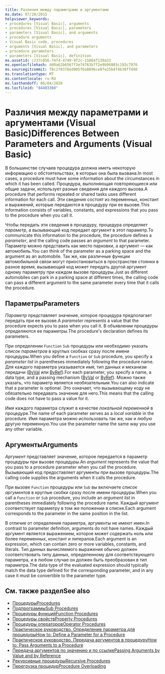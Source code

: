 ```yaml
---
title: Различия между параметрами и аргументами
ms.date: 07/20/2015
helpviewer_keywords:
- procedures [Visual Basic], arguments
- procedures [Visual Basic], parameters
- parameters [Visual Basic], and arguments
- procedure arguments
- Visual Basic code, procedures
- arguments [Visual Basic], and parameters
- procedure parameters
- parameters [Visual Basic], definition
ms.assetid: c237c056-74f4-4749-9f2c-15864f139a31
ms.openlocfilehash: dd0a62b6567f3e74763b7f2e9b96803c193c7976
ms.sourcegitcommit: f8c270376ed905f6a8896ce0fe25b4f4b38ff498
ms.translationtype: MT
ms.contentlocale: ru-RU
ms.lasthandoff: 06/04/2020
ms.locfileid: "84403360"
---
```

# <a name="differences-between-parameters-and-arguments-visual-basic"></a><span data-ttu-id="ff1f3-102">Различия между параметрами и аргументами (Visual Basic)</span><span class="sxs-lookup"><span data-stu-id="ff1f3-102">Differences Between Parameters and Arguments (Visual Basic)</span></span>
<span data-ttu-id="ff1f3-103">В большинстве случаев процедура должна иметь некоторую информацию о обстоятельствах, в которых она была вызвана.</span><span class="sxs-lookup"><span data-stu-id="ff1f3-103">In most cases, a procedure must have some information about the circumstances in which it has been called.</span></span> <span data-ttu-id="ff1f3-104">Процедура, выполняющая повторяющиеся или общие задачи, использует разные сведения для каждого вызова.</span><span class="sxs-lookup"><span data-stu-id="ff1f3-104">A procedure that performs repeated or shared tasks uses different information for each call.</span></span> <span data-ttu-id="ff1f3-105">Эти сведения состоят из переменных, констант и выражений, которые передаются в процедуру при ее вызове.</span><span class="sxs-lookup"><span data-stu-id="ff1f3-105">This information consists of variables, constants, and expressions that you pass to the procedure when you call it.</span></span>  
  
 <span data-ttu-id="ff1f3-106">Чтобы передать эти сведения в процедуру, процедура определяет *параметр*, а вызывающий код передает *аргумент* в этот параметр.</span><span class="sxs-lookup"><span data-stu-id="ff1f3-106">To communicate this information to the procedure, the procedure defines a *parameter*, and the calling code passes an *argument* to that parameter.</span></span> <span data-ttu-id="ff1f3-107">Параметр можно представить как место парковки, а аргумент — как автомобиль.</span><span class="sxs-lookup"><span data-stu-id="ff1f3-107">You can think of the parameter as a parking space and the argument as an automobile.</span></span> <span data-ttu-id="ff1f3-108">Так же, как различные функции автомобильной связи могут приостановиться в пространстве стоянки в разное время, вызывающий код может передать другой аргумент одному параметру при каждом вызове процедуры.</span><span class="sxs-lookup"><span data-stu-id="ff1f3-108">Just as different automobiles can park in a parking space at different times, the calling code can pass a different argument to the same parameter every time that it calls the procedure.</span></span>  
  
## <a name="parameters"></a><span data-ttu-id="ff1f3-109">Параметры</span><span class="sxs-lookup"><span data-stu-id="ff1f3-109">Parameters</span></span>  
 <span data-ttu-id="ff1f3-110">*Параметр* представляет значение, которое процедура предполагает передать при ее вызове.</span><span class="sxs-lookup"><span data-stu-id="ff1f3-110">A *parameter* represents a value that the procedure expects you to pass when you call it.</span></span> <span data-ttu-id="ff1f3-111">В объявлении процедуры определяются ее параметры.</span><span class="sxs-lookup"><span data-stu-id="ff1f3-111">The procedure's declaration defines its parameters.</span></span>  
  
 <span data-ttu-id="ff1f3-112">При определении `Function` `Sub` процедуры или необходимо указать *список параметров* в круглых скобках сразу после имени процедуры.</span><span class="sxs-lookup"><span data-stu-id="ff1f3-112">When you define a `Function` or `Sub` procedure, you specify a *parameter list* in parentheses immediately following the procedure name.</span></span> <span data-ttu-id="ff1f3-113">Для каждого параметра указывается имя, тип данных и механизм передачи ([ByVal](../../../language-reference/modifiers/byval.md) или [ByRef](../../../language-reference/modifiers/byref.md)).</span><span class="sxs-lookup"><span data-stu-id="ff1f3-113">For each parameter, you specify a name, a data type, and a passing mechanism ([ByVal](../../../language-reference/modifiers/byval.md) or [ByRef](../../../language-reference/modifiers/byref.md)).</span></span> <span data-ttu-id="ff1f3-114">Можно также указать, что параметр является необязательным.</span><span class="sxs-lookup"><span data-stu-id="ff1f3-114">You can also indicate that a parameter is optional.</span></span> <span data-ttu-id="ff1f3-115">Это означает, что вызывающему коду не обязательно передавать значение для него.</span><span class="sxs-lookup"><span data-stu-id="ff1f3-115">This means that the calling code does not have to pass a value for it.</span></span>  
  
 <span data-ttu-id="ff1f3-116">Имя каждого параметра служит в качестве *локальной переменной* в процедуре.</span><span class="sxs-lookup"><span data-stu-id="ff1f3-116">The name of each parameter serves as a *local variable* in the procedure.</span></span> <span data-ttu-id="ff1f3-117">Имя параметра можно использовать так же, как и любую другую переменную.</span><span class="sxs-lookup"><span data-stu-id="ff1f3-117">You use the parameter name the same way you use any other variable.</span></span>  
  
## <a name="arguments"></a><span data-ttu-id="ff1f3-118">Аргументы</span><span class="sxs-lookup"><span data-stu-id="ff1f3-118">Arguments</span></span>  
 <span data-ttu-id="ff1f3-119">*Аргумент* представляет значение, которое передается в параметр процедуры при вызове процедуры.</span><span class="sxs-lookup"><span data-stu-id="ff1f3-119">An *argument* represents the value that you pass to a procedure parameter when you call the procedure.</span></span> <span data-ttu-id="ff1f3-120">Вызывающий код предоставляет аргументы при вызове процедуры.</span><span class="sxs-lookup"><span data-stu-id="ff1f3-120">The calling code supplies the arguments when it calls the procedure.</span></span>  
  
 <span data-ttu-id="ff1f3-121">При вызове `Function` процедуры или `Sub` вы включаете *список аргументов* в круглые скобки сразу после имени процедуры.</span><span class="sxs-lookup"><span data-stu-id="ff1f3-121">When you call a `Function` or `Sub` procedure, you include an *argument list* in parentheses immediately following the procedure name.</span></span> <span data-ttu-id="ff1f3-122">Каждый аргумент соответствует параметру в том же положении в списке.</span><span class="sxs-lookup"><span data-stu-id="ff1f3-122">Each argument corresponds to the parameter in the same position in the list.</span></span>  
  
 <span data-ttu-id="ff1f3-123">В отличие от определения параметра, аргументы не имеют имен.</span><span class="sxs-lookup"><span data-stu-id="ff1f3-123">In contrast to parameter definition, arguments do not have names.</span></span> <span data-ttu-id="ff1f3-124">Каждый аргумент является выражением, которое может содержать ноль или более переменных, констант и литералов.</span><span class="sxs-lookup"><span data-stu-id="ff1f3-124">Each argument is an expression, which can contain zero or more variables, constants, and literals.</span></span> <span data-ttu-id="ff1f3-125">Тип данных вычисляемого выражения обычно должен соответствовать типу данных, определенному для соответствующего параметра, и в любом случае он должен быть преобразован в тип параметра.</span><span class="sxs-lookup"><span data-stu-id="ff1f3-125">The data type of the evaluated expression should typically match the data type defined for the corresponding parameter, and in any case it must be convertible to the parameter type.</span></span>  
  
## <a name="see-also"></a><span data-ttu-id="ff1f3-126">См. также раздел</span><span class="sxs-lookup"><span data-stu-id="ff1f3-126">See also</span></span>

- [<span data-ttu-id="ff1f3-127">Процедуры</span><span class="sxs-lookup"><span data-stu-id="ff1f3-127">Procedures</span></span>](./index.md)
- [<span data-ttu-id="ff1f3-128">Подпрограммы</span><span class="sxs-lookup"><span data-stu-id="ff1f3-128">Sub Procedures</span></span>](./sub-procedures.md)
- [<span data-ttu-id="ff1f3-129">Процедуры функций</span><span class="sxs-lookup"><span data-stu-id="ff1f3-129">Function Procedures</span></span>](./function-procedures.md)
- [<span data-ttu-id="ff1f3-130">Процедуры свойств</span><span class="sxs-lookup"><span data-stu-id="ff1f3-130">Property Procedures</span></span>](./property-procedures.md)
- [<span data-ttu-id="ff1f3-131">Процедуры операторов</span><span class="sxs-lookup"><span data-stu-id="ff1f3-131">Operator Procedures</span></span>](./operator-procedures.md)
- [<span data-ttu-id="ff1f3-132">Практическое руководство. Определение параметра для процедуры</span><span class="sxs-lookup"><span data-stu-id="ff1f3-132">How to: Define a Parameter for a Procedure</span></span>](./how-to-define-a-parameter-for-a-procedure.md)
- [<span data-ttu-id="ff1f3-133">Практическое руководство. Передача аргументов в процедуру</span><span class="sxs-lookup"><span data-stu-id="ff1f3-133">How to: Pass Arguments to a Procedure</span></span>](./how-to-pass-arguments-to-a-procedure.md)
- [<span data-ttu-id="ff1f3-134">Передача аргументов по значению и по ссылке</span><span class="sxs-lookup"><span data-stu-id="ff1f3-134">Passing Arguments by Value and by Reference</span></span>](./passing-arguments-by-value-and-by-reference.md)
- [<span data-ttu-id="ff1f3-135">Рекурсивные процедуры</span><span class="sxs-lookup"><span data-stu-id="ff1f3-135">Recursive Procedures</span></span>](./recursive-procedures.md)
- [<span data-ttu-id="ff1f3-136">Перегрузка процедур</span><span class="sxs-lookup"><span data-stu-id="ff1f3-136">Procedure Overloading</span></span>](./procedure-overloading.md)
